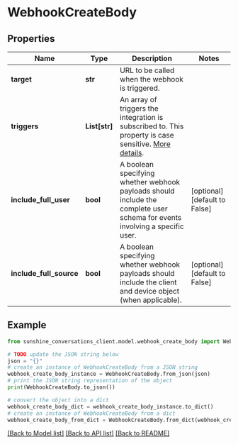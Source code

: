 # WebhookCreateBody


## Properties

Name | Type | Description | Notes
------------ | ------------- | ------------- | -------------
**target** | **str** | URL to be called when the webhook is triggered. | 
**triggers** | **List[str]** | An array of triggers the integration is subscribed to. This property is case sensitive. [More details](https://developer.zendesk.com/api-reference/conversations/#section/Webhook-Triggers). | 
**include_full_user** | **bool** | A boolean specifying whether webhook payloads should include the complete user schema for events involving a specific user. | [optional] [default to False]
**include_full_source** | **bool** | A boolean specifying whether webhook payloads should include the client and device object (when applicable). | [optional] [default to False]

## Example

```python
from sunshine_conversations_client.model.webhook_create_body import WebhookCreateBody

# TODO update the JSON string below
json = "{}"
# create an instance of WebhookCreateBody from a JSON string
webhook_create_body_instance = WebhookCreateBody.from_json(json)
# print the JSON string representation of the object
print(WebhookCreateBody.to_json())

# convert the object into a dict
webhook_create_body_dict = webhook_create_body_instance.to_dict()
# create an instance of WebhookCreateBody from a dict
webhook_create_body_from_dict = WebhookCreateBody.from_dict(webhook_create_body_dict)
```
[[Back to Model list]](../README.md#documentation-for-models) [[Back to API list]](../README.md#documentation-for-api-endpoints) [[Back to README]](../README.md)


